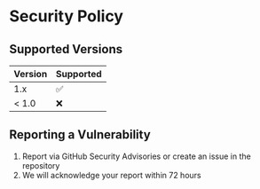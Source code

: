 # Security Policy

## Supported Versions
| Version | Supported |
|---------|-----------|
| 1.x     | ✅ |
| < 1.0   | ❌ |

## Reporting a Vulnerability
1. Report via GitHub Security Advisories or create an issue in the repository
2. We will acknowledge your report within 72 hours